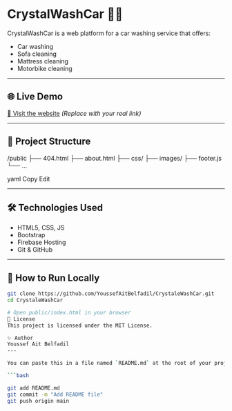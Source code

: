 # CrystalWashCar 🚗🧼

CrystalWashCar is a web platform for a car washing service that offers:

- Car washing
- Sofa cleaning
- Mattress cleaning
- Motorbike cleaning

---

## 🌐 Live Demo

[🔗 Visit the website](https://crystalwashcar-10ee9.web.app/) *(Replace with your real link)*

---

## 📁 Project Structure

/public
├── 404.html
├── about.html
├── css/
├── images/
├── footer.js
└── ...

yaml
Copy
Edit

---

## 🛠️ Technologies Used

- HTML5, CSS, JS
- Bootstrap
- Firebase Hosting
- Git & GitHub

---

## 🚀 How to Run Locally

```bash
git clone https://github.com/YoussefAitBelfadil/CrystaleWashCar.git
cd CrystaleWashCar

# Open public/index.html in your browser
📄 License
This project is licensed under the MIT License.

✨ Author
Youssef Ait Belfadil
---

You can paste this in a file named `README.md` at the root of your project, then run:

```bash

git add README.md
git commit -m "Add README file"
git push origin main
